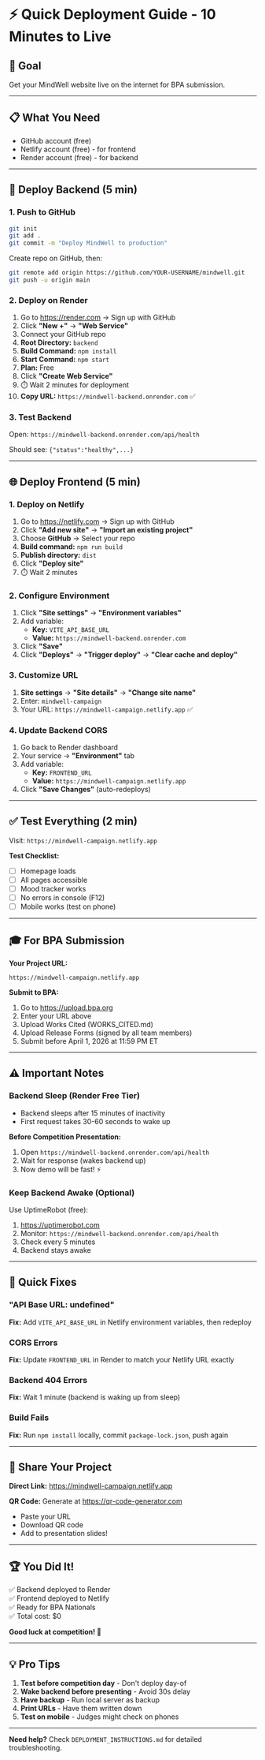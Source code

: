 # ⚡ Quick Deployment Guide - 10 Minutes to Live

## 🎯 Goal
Get your MindWell website live on the internet for BPA submission.

---

## 📋 What You Need
- GitHub account (free)
- Netlify account (free) - for frontend
- Render account (free) - for backend

---

## 🚀 Deploy Backend (5 min)

### 1. Push to GitHub
```bash
git init
git add .
git commit -m "Deploy MindWell to production"
```

Create repo on GitHub, then:
```bash
git remote add origin https://github.com/YOUR-USERNAME/mindwell.git
git push -u origin main
```

### 2. Deploy on Render
1. Go to https://render.com → Sign up with GitHub
2. Click **"New +"** → **"Web Service"**
3. Connect your GitHub repo
4. **Root Directory:** `backend`
5. **Build Command:** `npm install`
6. **Start Command:** `npm start`
7. **Plan:** Free
8. Click **"Create Web Service"**
9. ⏱️ Wait 2 minutes for deployment
10. **Copy URL:** `https://mindwell-backend.onrender.com` ✅

### 3. Test Backend
Open: `https://mindwell-backend.onrender.com/api/health`

Should see: `{"status":"healthy",...}`

---

## 🌐 Deploy Frontend (5 min)

### 1. Deploy on Netlify
1. Go to https://netlify.com → Sign up with GitHub
2. Click **"Add new site"** → **"Import an existing project"**
3. Choose **GitHub** → Select your repo
4. **Build command:** `npm run build`
5. **Publish directory:** `dist`
6. Click **"Deploy site"**
7. ⏱️ Wait 2 minutes

### 2. Configure Environment
1. Click **"Site settings"** → **"Environment variables"**
2. Add variable:
   - **Key:** `VITE_API_BASE_URL`
   - **Value:** `https://mindwell-backend.onrender.com`
3. Click **"Save"**
4. Click **"Deploys"** → **"Trigger deploy"** → **"Clear cache and deploy"**

### 3. Customize URL
1. **Site settings** → **"Site details"** → **"Change site name"**
2. Enter: `mindwell-campaign`
3. Your URL: `https://mindwell-campaign.netlify.app` ✅

### 4. Update Backend CORS
1. Go back to Render dashboard
2. Your service → **"Environment"** tab
3. Add variable:
   - **Key:** `FRONTEND_URL`
   - **Value:** `https://mindwell-campaign.netlify.app`
4. Click **"Save Changes"** (auto-redeploys)

---

## ✅ Test Everything (2 min)

Visit: `https://mindwell-campaign.netlify.app`

**Test Checklist:**
- [ ] Homepage loads
- [ ] All pages accessible
- [ ] Mood tracker works
- [ ] No errors in console (F12)
- [ ] Mobile works (test on phone)

---

## 🎓 For BPA Submission

**Your Project URL:**
```
https://mindwell-campaign.netlify.app
```

**Submit to BPA:**
1. Go to https://upload.bpa.org
2. Enter your URL above
3. Upload Works Cited (WORKS_CITED.md)
4. Upload Release Forms (signed by all team members)
5. Submit before April 1, 2026 at 11:59 PM ET

---

## ⚠️ Important Notes

### Backend Sleep (Render Free Tier)
- Backend sleeps after 15 minutes of inactivity
- First request takes 30-60 seconds to wake up

**Before Competition Presentation:**
1. Open `https://mindwell-backend.onrender.com/api/health` 
2. Wait for response (wakes backend up)
3. Now demo will be fast! ⚡

### Keep Backend Awake (Optional)
Use UptimeRobot (free):
1. https://uptimerobot.com
2. Monitor: `https://mindwell-backend.onrender.com/api/health`
3. Check every 5 minutes
4. Backend stays awake

---

## 🐛 Quick Fixes

### "API Base URL: undefined"
**Fix:** Add `VITE_API_BASE_URL` in Netlify environment variables, then redeploy

### CORS Errors
**Fix:** Update `FRONTEND_URL` in Render to match your Netlify URL exactly

### Backend 404 Errors
**Fix:** Wait 1 minute (backend is waking up from sleep)

### Build Fails
**Fix:** Run `npm install` locally, commit `package-lock.json`, push again

---

## 📱 Share Your Project

**Direct Link:** https://mindwell-campaign.netlify.app

**QR Code:** Generate at https://qr-code-generator.com
- Paste your URL
- Download QR code
- Add to presentation slides!

---

## 🏆 You Did It!

✅ Backend deployed to Render  
✅ Frontend deployed to Netlify  
✅ Ready for BPA Nationals  
✅ Total cost: $0

**Good luck at competition! 🎉**

---

## 💡 Pro Tips

1. **Test before competition day** - Don't deploy day-of
2. **Wake backend before presenting** - Avoid 30s delay
3. **Have backup** - Run local server as backup
4. **Print URLs** - Have them written down
5. **Test on mobile** - Judges might check on phones

---

**Need help?** Check `DEPLOYMENT_INSTRUCTIONS.md` for detailed troubleshooting.

